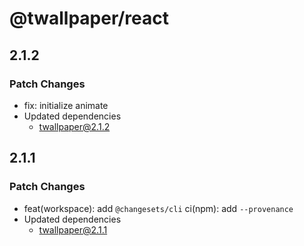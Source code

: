 # @twallpaper/react

## 2.1.2

### Patch Changes

- fix: initialize animate
- Updated dependencies
  - twallpaper@2.1.2

## 2.1.1

### Patch Changes

- feat(workspace): add `@changesets/cli`
  ci(npm): add `--provenance`
- Updated dependencies
  - twallpaper@2.1.1
